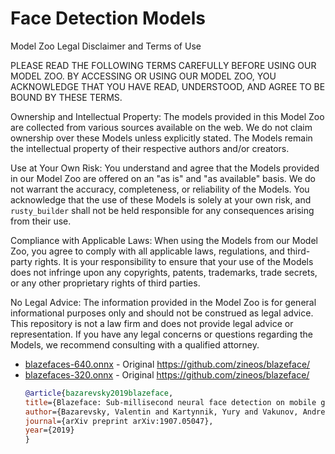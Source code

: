 # Face Detection Models

Model Zoo Legal Disclaimer and Terms of Use

PLEASE READ THE FOLLOWING TERMS CAREFULLY BEFORE USING OUR MODEL ZOO. BY ACCESSING OR USING OUR MODEL ZOO, YOU ACKNOWLEDGE THAT YOU HAVE READ, UNDERSTOOD, AND AGREE TO BE BOUND BY THESE TERMS.

Ownership and Intellectual Property:
The models provided in this Model Zoo are collected from various sources available on the web. We do not claim ownership over these Models unless explicitly stated. The Models remain the intellectual property of their respective authors and/or creators.

Use at Your Own Risk:
You understand and agree that the Models provided in our Model Zoo are offered on an "as is" and "as available" basis. We do not warrant the accuracy, completeness, or reliability of the Models. You acknowledge that the use of these Models is solely at your own risk, and `rusty_builder` shall not be held responsible for any consequences arising from their use.

Compliance with Applicable Laws:
When using the Models from our Model Zoo, you agree to comply with all applicable laws, regulations, and third-party rights. It is your responsibility to ensure that your use of the Models does not infringe upon any copyrights, patents, trademarks, trade secrets, or any other proprietary rights of third parties.

No Legal Advice:
The information provided in the Model Zoo is for general informational purposes only and should not be construed as legal advice. This repository is not a law firm and does not provide legal advice or representation. If you have any legal concerns or questions regarding the Models, we recommend consulting with a qualified attorney.


* [blazefaces-640.onnx](./blazefaces-640.onnx) - Original https://github.com/zineos/blazeface/
* [blazefaces-320.onnx](./blazefaces-320.onnx) - Original https://github.com/zineos/blazeface/
  ```bibtex
  @article{bazarevsky2019blazeface,
  title={Blazeface: Sub-millisecond neural face detection on mobile gpus},
  author={Bazarevsky, Valentin and Kartynnik, Yury and Vakunov, Andrey and Raveendran, Karthik and Grundmann, Matthias},
  journal={arXiv preprint arXiv:1907.05047},
  year={2019}
  }
  ```
